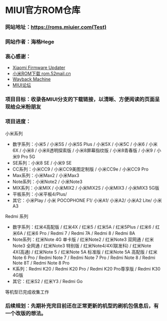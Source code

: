 # MIUI官方ROM仓库

### 网站地址：https://roms.miuier.com(Test)  
### 网站作者：海格Hege  
### 衷心感谢：  

+ [Xiaomi Firmware Updater](https://xiaomiFirmwareupdater.com/ "Xiaomi Firmware Updater")  
+ [小米ROM下载 rom.52mail.cn](http://rom.52mail.cn/ "小米ROM下载 rom.52mail.cn")  
+ [Wayback Machine](https://web.archive.org/ "Wayback Machine")  
+ [MIUI论坛](https://www.miuier.com/ "小米MIUI论坛")  

### 项目目标：收录各MIUI分支的下载链接，以清晰、方便阅读的页面呈现给众米粉朋友  

### 项目进度：

小米系列
+ 数字系列：小米5 / 小米5S / 小米5S Plus / 小米5X / 小米5C / 小米6 / 小米6X / 小米8 / 小米8透明探索版 / 小米8屏幕指纹版 / 小米8青春版 / 小米9 / 小米9 Pro 5G
+ SE系列：小米8 SE / 小米9 SE 
+ CC系列：小米CC9 / 小米CC9美图定制版 / 小米CC9e / 小米CC9 Pro  
+ Max系列：小米Max2 / 小米Max3
+ Note系列：小米Note2 / 小米Note3
+ MIX系列：小米MIX / 小米MIX2 / 小米MIX2S / 小米MIX3 / 小米MIX3 5G版  
+ 平板系列：小米平板4/Plus/
+ 其它：小米Play / 小米 POCOPHONE F1/ 小米A1/ 小米A2/ 小米A2 Lite/ 小米A3  

Redmi 系列

+ 数字系列：红米4高配版 / 红米4X / 红米5 / 红米5A / 红米5Plus / 红米6 / 红米6A / 红米6 Pro / Redmi 7 / Redmi 7A / Redmi 8 / Redmi 8A  
+ Note系列：红米Note 4G 单卡版 / 红米Note2 / 红米Note3 双网通 / 红米Note3 全网通 / 红米Note3 特别版 / 红米Note4/4X(联发科) / 红米Note 4X(高通) / 红米Note 5 / 红米Note 5A 标准版 / 红米Note 5A 高配版 / 红米Note 6 Pro / Redmi Note 7 / Redmi Note 7 Pro / Redmi Note 8 / Redmi Note 8T / Redmi Note 8 Pro
+ K系列：Redmi K20 / Redmi K20 Pro / Redmi K20 Pro尊享版 / Redmi K30 4G版  
+ 其它：红米S2 / 红米Y3 / Redmi Go  

等机型已完成收集工作  


### 后续规划：先期补充完目前还在正常更新的机型的刷机包信息后，有一个改版的想法。